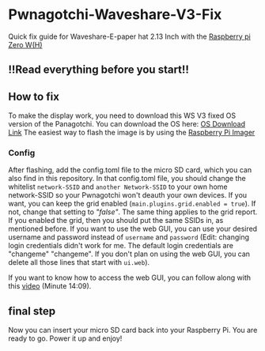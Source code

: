 # Pwnagotchi-Waveshare-V3-Fix
Quick fix guide for Waveshare-E-paper hat 2.13 Inch with the [Raspberry pi Zero W(H)](https://www.amazon.com/s?k=raspberry+pi+zero+wh&crid=26154PSP0IA2F&sprefix=%2Caps%2C161&ref=nb_sb_ss_recent_1_0_recent)

## !!Read everything before you start!!

## How to fix
To make the display work, you need to download this WS V3 fixed OS version of the Panagotchi.
You can download the OS here: [OS Download Link](https://ia601507.us.archive.org/view_archive.php?archive=/25/items/pwnagotchi_1.5.5_WSV3Patched/pwnagotchi_1.5.5_WSV3Patched.rar)
The easiest way to flash the image is by using the [Raspberry Pi Imager](https://www.raspberrypi.com/software/)

### Config
After flashing, add the config.toml file to the micro SD card, which you can also find in this repository. In that config.toml file, you should change the whitelist `network-SSID` and `another Network-SSID` to your own home network-SSID so your Pwnagotchi won't deauth your own devices. If you want, you can keep the grid enabled (`main.plugins.grid.enabled = true`). If not, change that setting to _"false"_.
The same thing applies to the grid report. If you enabled the grid, then you should put the same SSIDs in, as mentioned before. If you want to use the web GUI, you can use your desired username and password instead of `username` and `password` (Edit: changing login credentials didn't work for me. The default login credentials are "changeme" "changeme". If you don't plan on using the web GUI, you can delete all those lines that start with `ui.web`).

If you want to know how to access the web GUI, you can follow along with this [video](https://www.youtube.com/watch?v=km81ph7pZz8&t=1014s) (Minute 14:09).

## final step
Now you can insert your micro SD card back into your Raspberry Pi.
You are ready to go. Power it up and enjoy!

